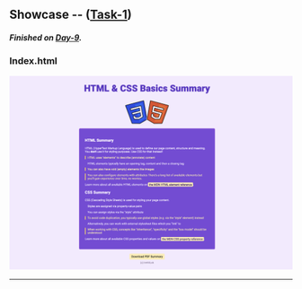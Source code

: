 ## Showcase -- ([Task-1](/Code_Snippets/Task-1/index.html))
##### Finished on [Day-9](/Notes/Day-9).
### Index.html
<img alt="index.html" src="/Code_Snippets/Task-1/showcase/index.png" />

---
